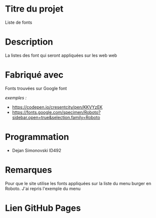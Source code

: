 # Titre du projet

Liste de fonts

# Description

La listes des font qui seront appliquées sur les web web

# Fabriqué avec

Fonts trouvées sur Google font

_exemples :_

* https://codepen.io/cresentcity/pen/KKVYzEK
* https://fonts.google.com/specimen/Roboto?sidebar.open=true&selection.family=Roboto

# Programmation

* Dejan Simonovski ID492

# Remarques

Pour que le site utilise les fonts appliquées sur la liste du menu burger en Roboto. J'ai repris l'exemple du menu

# Lien GitHub Pages
